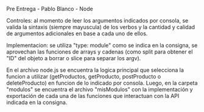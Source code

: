 Pre Entrega - Pablo Blanco - Node

Controles: al momento de leer los argumentos indicados por consola, se valida la sintaxis (siempre mayuscula) de los verbos y la cantidad y calidad de argumentos adicionales en base a cada uno de ellos.

Implementacion: se utiliza "type: module" como se indica en la consigna, se aprovechan las funciones de arrays y cadenas (como split para obtener el "ID" del objeto a borrar o slice para separar los argv).

En el archivo node.js se encuentra la logica principal que selecciona la funcion a utilizar (getProductos, getProducto, postProducto o deleteProducto) en funcion de lo indicado por consola. Luego, en la carpeta "modulos" se encuentra el archivo "misModulos" con la implementación y exportación de cada una de las funciones que interactuan con la API indicada en la consigna.


